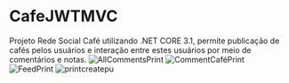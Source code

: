 # CafeJWTMVC
Projeto Rede Social Café utilizando .NET CORE 3.1, permite publicação de cafés pelos usuários e interação entre estes usuários por meio de comentários e notas.
![AllCommentsPrint](https://user-images.githubusercontent.com/63150786/165874276-65ad4982-2605-4e48-b395-dd7dc9aaca8e.png)
![CommentCaféPrint](https://user-images.githubusercontent.com/63150786/165874279-a02c26b7-a1c2-43ee-bcac-dae1a254dedc.png)
![FeedPrint](https://user-images.githubusercontent.com/63150786/165874281-87211b3f-0cb1-4e9e-b62f-3d2327d78a12.png)
![printcreatepu](https://user-images.githubusercontent.com/63150786/165874284-e4c3f7c2-004d-4272-9061-329c7353459e.png)
